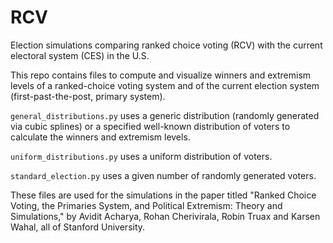 # RCV

Election simulations comparing ranked choice voting (RCV) with the current electoral system (CES) in the U.S.

This repo contains files to compute and visualize winners and extremism levels of a ranked-choice voting system and of the current election system (first-past-the-post, primary system).

```general_distributions.py``` uses a generic distribution (randomly generated via cubic splines) or a specified well-known distribution of voters to calculate the winners and extremism levels.

```uniform_distributions.py``` uses a uniform distribution of voters.

```standard_election.py``` uses a given number of randomly generated voters.

These files are used for the simulations in the paper titled "Ranked Choice Voting, the Primaries System, and Political Extremism: Theory and Simulations," by Avidit Acharya, Rohan Cherivirala, Robin Truax and Karsen Wahal, all of Stanford University.
